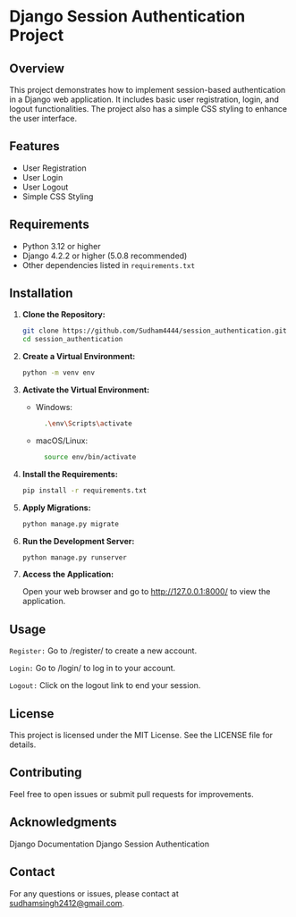 # Django Session Authentication Project

## Overview

This project demonstrates how to implement session-based authentication in a Django web application. It includes basic user registration, login, and logout functionalities. The project also has a simple CSS styling to enhance the user interface.

## Features

- User Registration
- User Login
- User Logout
- Simple CSS Styling

## Requirements

- Python 3.12 or higher
- Django 4.2.2 or higher (5.0.8 recommended)
- Other dependencies listed in `requirements.txt`

## Installation

1. **Clone the Repository:**

   ```bash
   git clone https://github.com/Sudham4444/session_authentication.git
   cd session_authentication

2. **Create a Virtual Environment:**

    ```bash
    python -m venv env

3. **Activate the Virtual Environment:**

    - Windows:

      ```bash
        .\env\Scripts\activate

    - macOS/Linux:
   
      ```bash
        source env/bin/activate

4. **Install the Requirements:**

    ```bash
    pip install -r requirements.txt

5. **Apply Migrations:**

    ```bash
    python manage.py migrate

6. **Run the Development Server:** 

    ```bash
    python manage.py runserver
    
7. **Access the Application:**

    Open your web browser and go to http://127.0.0.1:8000/ to view the application.

## Usage

 `Register:` Go to /register/ to create a new account.
 
 `Login:` Go to /login/ to log in to your account.
 
 `Logout:` Click on the logout link to end your session.

## License

   This project is licensed under the MIT License. See the LICENSE file for details.

## Contributing

 Feel free to open issues or submit pull requests for improvements.

## Acknowledgments

 Django Documentation
 Django Session Authentication

## Contact

 For any questions or issues, please contact at sudhamsingh2412@gmail.com.
